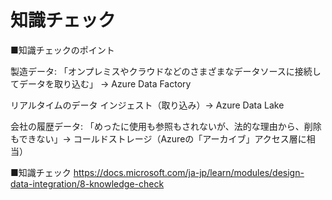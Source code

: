 # 知識チェック

■知識チェックのポイント

製造データ: 「オンプレミスやクラウドなどのさまざまなデータソースに接続してデータを取り込む」 → Azure Data Factory

リアルタイムのデータ インジェスト（取り込み）→ Azure Data Lake

会社の履歴データ: 「めったに使用も参照もされないが、法的な理由から、削除もできない」→ コールドストレージ（Azureの「アーカイブ」アクセス層に相当）

■知識チェック
https://docs.microsoft.com/ja-jp/learn/modules/design-data-integration/8-knowledge-check

